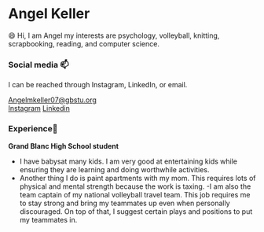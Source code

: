 # Angel Keller

😄 Hi, I am Angel my interests are psychology, volleyball, knitting, scrapbooking, reading, and computer science. 
 

### Social media 📫

I can be reached through Instagram, LinkedIn, or email. 

[Angelmkeller07@gbstu.org](mailto:Angelmkeller07@gbstu.org)  
[Instagram](https://www.instagram.com/)
[Linkedin](https://www.linkedin.com/authwall?trk=gf&trkInfo=AQFL6q3NxGP0LQAAAY-b9wfoUISr_SKvKZ9LGL8qMiRkCJfCvCYVftUglsmqHKyykVpG6FrOHKPWsnUP-IonNYXHRlKstIVaMjoO9EKaApen3ffepvFQkdMySpnlRHpW86UCjfE=&original_referer=https://github.com/&sessionRedirect=https%3A%2F%2Fwww.linkedin.com%2Fin%2Faspiece%2F)

### Experience🔭

**Grand Blanc High School student**

- I have babysat many kids. I am very good at entertaining kids while ensuring they are learning and doing worthwhile activities. 
- Another thing I do is paint apartments with my mom. This requires lots of physical and mental strength because the work is taxing. 
-I am also the team captain of my national volleyball travel team. This job requires me to stay strong and bring my teammates up even when personally discouraged. On top of that, I suggest certain plays and positions to put my teammates in. 














<!--
**angelmich/angelmich** is a ✨ _special_ ✨ repository because its `README.md` (this file) appears on your GitHub profile.

Here are some ideas to get you started:

- 🔭 I’m currently working on ...
- 🌱 I’m currently learning ...
- 👯 I’m looking to collaborate on ...
- 🤔 I’m looking for help with ...
- 💬 Ask me about ...
- 📫 How to reach me: ...
- 😄 Pronouns: ...
- ⚡ Fun fact: ...
-->
